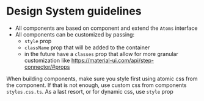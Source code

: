 # Design System guidelines

- All components are based on <Box /> component and extend the `Atoms` interface
- All components can be customized by passing:
  - `style` prop
  - `className` prop that will be added to the container <Box />
  - in the future have a `classes` prop that allow for more granular customization like https://material-ui.com/api/step-connector/#props

When building components, make sure you style first using atomic css from the <Box /> component. If that is not enough, use custom css from components `styles.css.ts`. As a last resort, or for dynamic css, use `style` prop